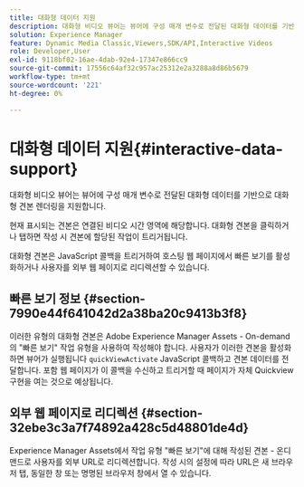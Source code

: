 ```yaml
---
title: 대화형 데이터 지원
description: 대화형 비디오 뷰어는 뷰어에 구성 매개 변수로 전달된 대화형 데이터를 기반으로 대화형 견본 렌더링을 지원합니다.
solution: Experience Manager
feature: Dynamic Media Classic,Viewers,SDK/API,Interactive Videos
role: Developer,User
exl-id: 9118bf02-16ae-4dab-92e4-17347e866cc9
source-git-commit: 17556c64af32c957ac25312e2a3288a8d86b5679
workflow-type: tm+mt
source-wordcount: '221'
ht-degree: 0%

---
```


# 대화형 데이터 지원{#interactive-data-support}

대화형 비디오 뷰어는 뷰어에 구성 매개 변수로 전달된 대화형 데이터를 기반으로 대화형 견본 렌더링을 지원합니다.

현재 표시되는 견본은 연결된 비디오 시간 영역에 해당합니다. 대화형 견본을 클릭하거나 탭하면 작성 시 견본에 할당된 작업이 트리거됩니다.

대화형 견본은 JavaScript 콜백을 트리거하여 호스팅 웹 페이지에서 빠른 보기를 활성화하거나 사용자를 외부 웹 페이지로 리디렉션할 수 있습니다.

## 빠른 보기 정보 {#section-7990e44f641042d2a38ba20c9413b3f8}

이러한 유형의 대화형 견본은 Adobe Experience Manager Assets - On-demand의 &quot;빠른 보기&quot; 작업 유형을 사용하여 작성해야 합니다. 사용자가 이러한 견본을 활성화하면 뷰어가 실행됩니다 `quickViewActivate` JavaScript 콜백하고 견본 데이터를 전달합니다. 포함 웹 페이지가 이 콜백을 수신하고 트리거할 때 페이지가 자체 Quickview 구현을 여는 것으로 예상됩니다.

## 외부 웹 페이지로 리디렉션 {#section-32ebe3c3a7f74892a428c5d48801de4d}

Experience Manager Assets에서 작업 유형 &quot;빠른 보기&quot;에 대해 작성된 견본 - 온디맨드로 사용자를 외부 URL로 리디렉션합니다. 작성 시의 설정에 따라 URL은 새 브라우저 탭, 동일한 창 또는 명명된 브라우저 창에서 열 수 있습니다.
